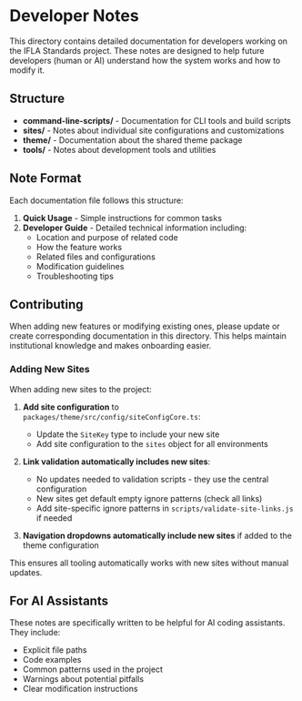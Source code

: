 # Developer Notes

This directory contains detailed documentation for developers working on the IFLA Standards project. These notes are designed to help future developers (human or AI) understand how the system works and how to modify it.

## Structure

- **command-line-scripts/** - Documentation for CLI tools and build scripts
- **sites/** - Notes about individual site configurations and customizations
- **theme/** - Documentation about the shared theme package
- **tools/** - Notes about development tools and utilities

## Note Format

Each documentation file follows this structure:

1. **Quick Usage** - Simple instructions for common tasks
2. **Developer Guide** - Detailed technical information including:
   - Location and purpose of related code
   - How the feature works
   - Related files and configurations
   - Modification guidelines
   - Troubleshooting tips

## Contributing

When adding new features or modifying existing ones, please update or create corresponding documentation in this directory. This helps maintain institutional knowledge and makes onboarding easier.

### Adding New Sites

When adding new sites to the project:

1. **Add site configuration** to `packages/theme/src/config/siteConfigCore.ts`:
   - Update the `SiteKey` type to include your new site
   - Add site configuration to the `sites` object for all environments

2. **Link validation automatically includes new sites**:
   - No updates needed to validation scripts - they use the central configuration
   - New sites get default empty ignore patterns (check all links)
   - Add site-specific ignore patterns in `scripts/validate-site-links.js` if needed

3. **Navigation dropdowns automatically include new sites** if added to the theme configuration

This ensures all tooling automatically works with new sites without manual updates.

## For AI Assistants

These notes are specifically written to be helpful for AI coding assistants. They include:
- Explicit file paths
- Code examples
- Common patterns used in the project
- Warnings about potential pitfalls
- Clear modification instructions